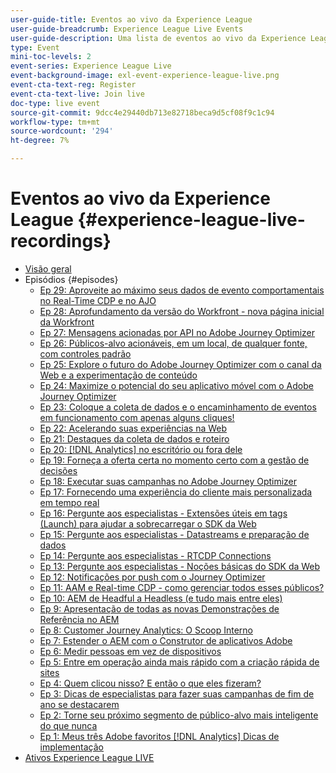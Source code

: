 ```yaml
---
user-guide-title: Eventos ao vivo da Experience League
user-guide-breadcrumb: Experience League Live Events
user-guide-description: Uma lista de eventos ao vivo da Experience League
type: Event
mini-toc-levels: 2
event-series: Experience League Live
event-background-image: exl-event-experience-league-live.png
event-cta-text-reg: Register
event-cta-text-live: Join live
doc-type: live event
source-git-commit: 9dcc4e29440db713e82718beca9d5cf08f9c1c94
workflow-type: tm+mt
source-wordcount: '294'
ht-degree: 7%

---
```



# Eventos ao vivo da Experience League {#experience-league-live-recordings}

+ [Visão geral](overview.md)
+ Episódios {#episodes}
   + [Ep 29: Aproveite ao máximo seus dados de evento comportamentais no Real-Time CDP e no AJO](episodes/exl-live-episode-11-14-23.md)
   + [Ep 28: Aprofundamento da versão do Workfront - nova página inicial da Workfront](episodes/exl-live-episode-10-26-23.md)
   + [Ep 27: Mensagens acionadas por API no Adobe Journey Optimizer](episodes/exl-live-episode-8-23-23.md)
   + [Ep 26: Públicos-alvo acionáveis, em um local&#x200B;, de qualquer fonte, com controles padrão](episodes/exl-live-episode-7-20-23.md)
   + [Ep 25: Explore o futuro do Adobe Journey Optimizer com o canal da Web e a experimentação de conteúdo](episodes/exl-live-episode-6-14-23.md)
   + [Ep 24: Maximize o potencial do seu aplicativo móvel com o Adobe Journey Optimizer](episodes/exl-live-episode-5-24-23.md)
   + [Ep 23: Coloque a coleta de dados e o encaminhamento de eventos em funcionamento com apenas alguns cliques!](episodes/exl-live-episode-4-25-23.md)
   + [Ep 22: Acelerando suas experiências na Web](episodes/exl-live-episode-2-16-23.md)
   + [Ep 21: Destaques da coleta de dados e roteiro](episodes/exl-live-episode-1-26-23.md)
   + [Ep 20: [!DNL Analytics] no escritório ou fora dele](episodes/exl-live-episode-11-18-22.md)
   + [Ep 19: Forneça a oferta certa no momento certo com a gestão de decisões](episodes/exl-live-episode-10-25-22.md)
   + [Ep 18: Executar suas campanhas no Adobe Journey Optimizer](episodes/exl-live-episode-09-22-22.md)
   + [Ep 17: Fornecendo uma experiência do cliente mais personalizada em tempo real](episodes/exl-live-episode-09-20-22.md)
   + [Ep 16: Pergunte aos especialistas - Extensões úteis em tags (Launch) para ajudar a sobrecarregar o SDK da Web](episodes/exl-live-episode-08-23-22.md)
   + [Ep 15: Pergunte aos especialistas - Datastreams e preparação de dados](episodes/exl-live-episode-07-21-22.md)
   + [Ep 14: Pergunte aos especialistas - RTCDP Connections](episodes/exl-live-episode-06-23-22.md)
   + [Ep 13: Pergunte aos especialistas - Noções básicas do SDK da Web](episodes/exl-live-episode-05-26-22.md)
   + [Ep 12: Notificações por push com o Journey Optimizer](episodes/exl-live-episode-05-12-22.md)
   + [Ep 11: AAM e Real-time CDP - como gerenciar todos esses públicos?](episodes/exl-live-episode-04-28-22.md)
   + [Ep 10: AEM de Headful a Headless (e tudo mais entre eles)](episodes/exl-live-episode-04-21-22.md)
   + [Ep 9: Apresentação de todas as novas Demonstrações de Referência no AEM](episodes/exl-live-episode-02-03-22.md)
   + [Ep 8: Customer Journey Analytics: O Scoop Interno](episodes/exl-live-episode-08.md)
   + [Ep 7: Estender o AEM com o Construtor de aplicativos Adobe](episodes/exl-live-episode-07.md)
   + [Ep 6: Medir pessoas em vez de dispositivos](episodes/exl-live-episode-06.md)
   + [Ep 5: Entre em operação ainda mais rápido com a criação rápida de sites](episodes/exl-live-episode-05.md)
   + [Ep 4: Quem clicou nisso? E então o que eles fizeram?](episodes/exl-live-episode-04.md)
   + [Ep 3: Dicas de especialistas para fazer suas campanhas de fim de ano se destacarem](episodes/exl-live-episode-03.md)
   + [Ep 2: Torne seu próximo segmento de público-alvo mais inteligente do que nunca](episodes/exl-live-episode-02.md)
   + [Ep 1: Meus três Adobe favoritos [!DNL Analytics] Dicas de implementação](episodes/exl-live-episode-01.md)
+ [Ativos Experience League LIVE](exl-live-assets.md)
